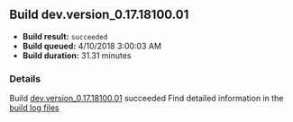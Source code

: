 ## Build dev.version_0.17.18100.01
- **Build result:** `succeeded`
- **Build queued:** 4/10/2018 3:00:03 AM
- **Build duration:** 31.31 minutes
### Details
Build [dev.version_0.17.18100.01](https://winappstudio.visualstudio.com/web/build.aspx?pcguid=a4ef43be-68ce-4195-a619-079b4d9834c2&builduri=vstfs%3a%2f%2f%2fBuild%2fBuild%2f25415) succeeded
Find detailed information in the [build log files](https://uwpctdiags.blob.core.windows.net/buildlogs/dev.version_0.17.18100.01_logs.zip)
